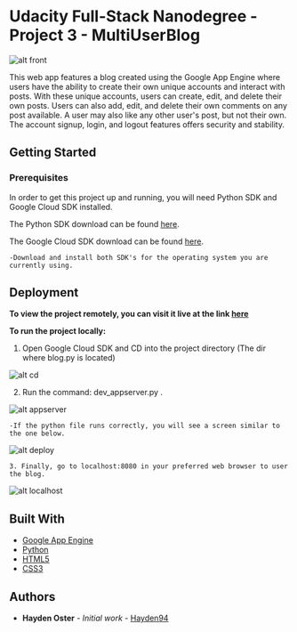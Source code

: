 # Udacity Full-Stack Nanodegree - Project 3 - MultiUserBlog

![alt front](http://i.imgur.com/YYdou0x.jpg)

This web app features a blog created using the Google App Engine where users have the ability to create their own unique accounts and interact with posts. With these unique accounts, users can create, edit, and delete their own posts. Users can also add, edit, and delete their own comments on any post available. A user may also like any other user's post, but not their own. The account signup, login, and logout features offers security and stability.

## Getting Started

### Prerequisites

In order to get this project up and running, you will need Python SDK and Google Cloud SDK installed.


The Python SDK download can be found [here](http://legacy.python.org/download/).

The Google Cloud SDK download can be found [here](https://cloud.google.com/sdk/downloads).

	-Download and install both SDK's for the operating system you are currently using.

## Deployment

**To view the project remotely, you can visit it live at the link [here](http://UpdateWhenNewProjectIs.Deployed)**

**To run the project locally:**

1. Open Google Cloud SDK and CD into the project directory (The dir where blog.py is located)

![alt cd](http://i.imgur.com/eHFpNy7.jpg)

2. Run the command: dev_appserver.py .

![alt appserver](http://i.imgur.com/k8pMLKa.jpg)

	-If the python file runs correctly, you will see a screen similar to the one below.

![alt deploy](http://i.imgur.com/373dbWz.jpg)

	3. Finally, go to localhost:8080 in your preferred web browser to user the blog.

![alt localhost](http://i.imgur.com/ddaXkS5.jpg)

## Built With

* [Google App Engine](https://cloud.google.com/appengine/)
* [Python](https://www.python.org/)
* [HTML5](https://en.wikipedia.org/wiki/HTML5)
* [CSS3](https://en.wikipedia.org/wiki/Cascading_Style_Sheets)

## Authors

* **Hayden Oster** - *Initial work* - [Hayden94](https://github.com/Hayden94)